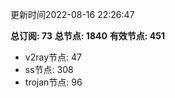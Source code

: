 更新时间2022-08-16 22:26:47

**总订阅: 73**
**总节点: 1840**
**有效节点: 451**
- v2ray节点: 47
- ss节点: 308
- trojan节点: 96

